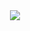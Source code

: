 <div align="center">
  <a href="https://antillon.tech">
    <img src="https://raw.githubusercontent.com/dynalar/dynalar/main/assets/scp.jpeg">
  </a>
</div>
